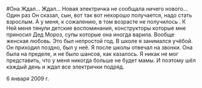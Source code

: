 #Она
Ждал... Ждал... Новая электричка не сообщала ничего нового... Один раз Он сказал, сын, вот так вот нехорошо получается, надо стать взрослым. А у меня, к сожалению,  в том возрасте не получилось . К Ней меня тянули детские воспоминания, конструкторы которые мне приносил Дед Мороз, супы которые она иногда варила. Вообще женская любовь. Это был непростой год. В школе я занимался учёбой. Он приходил поздно, был у неё. Я после школы отвечал на звонки. Она была на пределе, и не было шансов, как казалось. Я никак не мог представить, что у меня никогда больше не будет мамы. И поэтому шёл каждый день и ждал все электрички подряд.

6 января 2009 г.